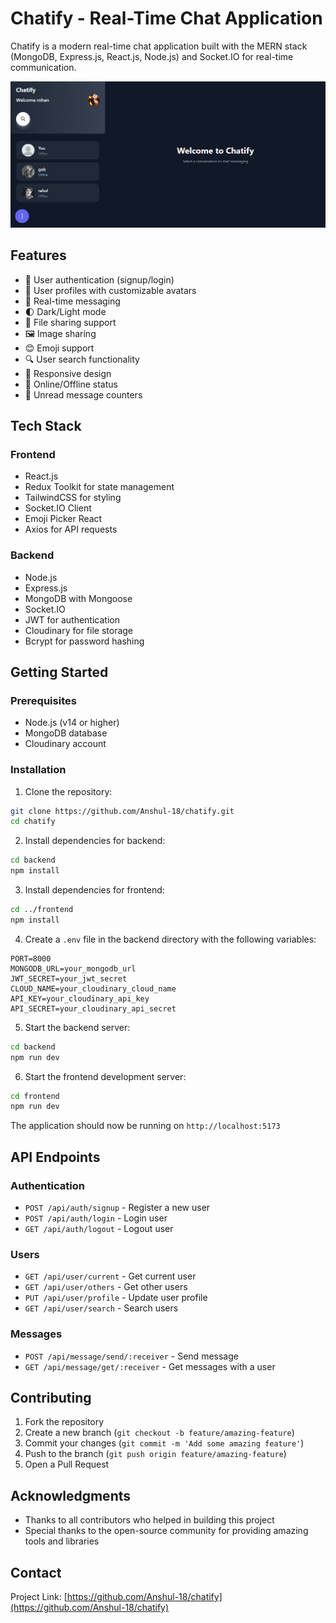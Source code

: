 # Chatify - Real-Time Chat Application

Chatify is a modern real-time chat application built with the MERN stack (MongoDB, Express.js, React.js, Node.js) and Socket.IO for real-time communication.

![Chatify Screenshot](frontend/public/image.png)

## Features

- 🔐 User authentication (signup/login)
- 👤 User profiles with customizable avatars
- 💬 Real-time messaging
- 🌓 Dark/Light mode
- 📎 File sharing support
- 🖼️ Image sharing
- 😊 Emoji support
- 🔍 User search functionality
- 📱 Responsive design
- 🔴 Online/Offline status
- 🔔 Unread message counters

## Tech Stack

### Frontend
- React.js
- Redux Toolkit for state management
- TailwindCSS for styling
- Socket.IO Client
- Emoji Picker React
- Axios for API requests

### Backend
- Node.js
- Express.js
- MongoDB with Mongoose
- Socket.IO
- JWT for authentication
- Cloudinary for file storage
- Bcrypt for password hashing

## Getting Started

### Prerequisites
- Node.js (v14 or higher)
- MongoDB database
- Cloudinary account

### Installation

1. Clone the repository:
```bash
git clone https://github.com/Anshul-18/chatify.git
cd chatify
```

2. Install dependencies for backend:
```bash
cd backend
npm install
```

3. Install dependencies for frontend:
```bash
cd ../frontend
npm install
```

4. Create a `.env` file in the backend directory with the following variables:
```env
PORT=8000
MONGODB_URL=your_mongodb_url
JWT_SECRET=your_jwt_secret
CLOUD_NAME=your_cloudinary_cloud_name
API_KEY=your_cloudinary_api_key
API_SECRET=your_cloudinary_api_secret
```

5. Start the backend server:
```bash
cd backend
npm run dev
```

6. Start the frontend development server:
```bash
cd frontend
npm run dev
```

The application should now be running on `http://localhost:5173`

## API Endpoints

### Authentication
- `POST /api/auth/signup` - Register a new user
- `POST /api/auth/login` - Login user
- `GET /api/auth/logout` - Logout user

### Users
- `GET /api/user/current` - Get current user
- `GET /api/user/others` - Get other users
- `PUT /api/user/profile` - Update user profile
- `GET /api/user/search` - Search users

### Messages
- `POST /api/message/send/:receiver` - Send message
- `GET /api/message/get/:receiver` - Get messages with a user

## Contributing

1. Fork the repository
2. Create a new branch (`git checkout -b feature/amazing-feature`)
3. Commit your changes (`git commit -m 'Add some amazing feature'`)
4. Push to the branch (`git push origin feature/amazing-feature`)
5. Open a Pull Request

## Acknowledgments

- Thanks to all contributors who helped in building this project
- Special thanks to the open-source community for providing amazing tools and libraries

## Contact

Project Link: [https://github.com/Anshul-18/chatify](https://github.com/Anshul-18/chatify)
